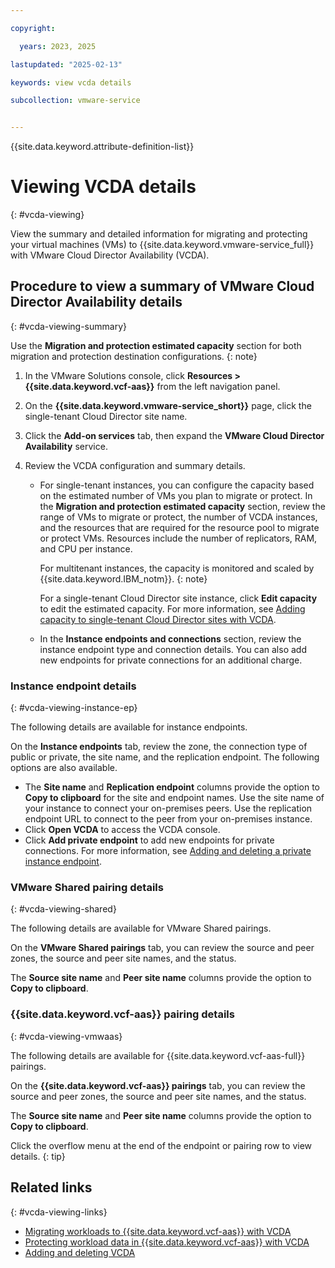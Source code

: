```yaml
---

copyright:

  years: 2023, 2025

lastupdated: "2025-02-13"

keywords: view vcda details

subcollection: vmware-service


---
```


{{site.data.keyword.attribute-definition-list}}

# Viewing VCDA details
{: #vcda-viewing}

View the summary and detailed information for migrating and protecting your virtual machines (VMs) to {{site.data.keyword.vmware-service_full}} with VMware Cloud Director Availability (VCDA).

## Procedure to view a summary of VMware Cloud Director Availability details
{: #vcda-viewing-summary}

Use the **Migration and protection estimated capacity** section for both migration and protection destination configurations.
{: note}

1. In the VMware Solutions console, click **Resources > {{site.data.keyword.vcf-aas}}** from the left navigation panel.
2. On the **{{site.data.keyword.vmware-service_short}}** page, click the single-tenant Cloud Director site name.
3. Click the **Add-on services** tab, then expand the **VMware Cloud Director Availability** service.
4. Review the VCDA configuration and summary details.

   * For single-tenant instances, you can configure the capacity based on the estimated number of VMs you plan to migrate or protect. In the **Migration and protection estimated capacity** section, review the range of VMs to migrate or protect, the number of VCDA instances, and the resources that are required for the resource pool to migrate or protect VMs. Resources include the number of replicators, RAM, and CPU per instance.

     For multitenant instances, the capacity is monitored and scaled by {{site.data.keyword.IBM_notm}}.
     {: note}

      For a single-tenant Cloud Director site instance, click **Edit capacity** to edit the estimated capacity. For more information, see [Adding capacity to single-tenant Cloud Director sites with VCDA](/docs/vmware-service?topic=vmware-service-vcda-capacity-adding).

   * In the **Instance endpoints and connections** section, review the instance endpoint type and connection details. You can also add new endpoints for private connections for an additional charge.

### Instance endpoint details
{: #vcda-viewing-instance-ep}

The following details are available for instance endpoints.

On the **Instance endpoints** tab, review the zone, the connection type of public or private, the site name, and the replication endpoint. The following options are also available.

* The **Site name** and **Replication endpoint** columns provide the option to **Copy to clipboard** for the site and endpoint names. Use the site name of your instance to connect your on-premises peers. Use the replication endpoint URL to connect to the peer from your on-premises instance.
* Click **Open VCDA** to access the VCDA console.
* Click **Add private endpoint** to add new endpoints for private connections. For more information, see [Adding and deleting a private instance endpoint](/docs/vmware-service?topic=vmware-service-vcda-adding-deleting-private-ep).

### VMware Shared pairing details
{: #vcda-viewing-shared}

The following details are available for VMware Shared pairings.

On the **VMware Shared pairings** tab, you can review the source and peer zones, the source and peer site names, and the status.

The **Source site name** and **Peer site name** columns provide the option to **Copy to clipboard**.

### {{site.data.keyword.vcf-aas}} pairing details
{: #vcda-viewing-vmwaas}

The following details are available for {{site.data.keyword.vcf-aas-full}} pairings.

On the **{{site.data.keyword.vcf-aas}} pairings** tab, you can review the source and peer zones, the source and peer site names, and the status.

The **Source site name** and **Peer site name** columns provide the option to **Copy to clipboard**.

Click the overflow menu at the end of the endpoint or pairing row to view details.
{: tip}

## Related links
{: #vcda-viewing-links}

* [Migrating workloads to {{site.data.keyword.vcf-aas}} with VCDA](/docs/vmware-service?topic=vmware-service-tenant-vcda)
* [Protecting workload data in {{site.data.keyword.vcf-aas}} with VCDA](/docs/vmware-service?topic=vmware-service-tenant-vcda)
* [Adding and deleting VCDA](/docs/vmware-service?topic=vmware-service-vcda-adding-deleting)
